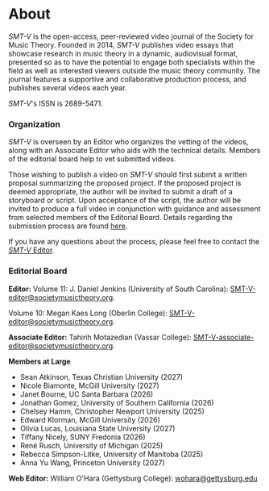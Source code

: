 # About

_SMT-V_ is the open-access, peer-reviewed video journal of the Society for Music Theory. Founded in 2014, _SMT-V_ publishes video essays that showcase research in music theory in a dynamic, audiovisual format, presented so as to have the potential to engage both specialists within the field as well as interested viewers outside the music theory community. The journal features a supportive and collaborative production process, and publishes several videos each year.

_SMT-V_'s ISSN is 2689-5471.

### Organization

_SMT-V_ is overseen by an Editor who organizes the vetting of the videos, along with an Associate Editor who aids with the technical details. Members of the editorial board help to vet submitted videos. 

Those wishing to publish a video on _SMT-V_ should first submit a written proposal summarizing the proposed project. If the proposed project is deemed appropriate, the author will be invited to submit a draft of a storyboard or script. Upon acceptance of the script, the author will be invited to produce a full video in conjunction with guidance and assessment from selected members of the Editorial Board. Details regarding the submission process are found [here](https://www.smt-v.org/submit).

If you have any questions about the process, please feel free to contact the [_SMT-V_ Editor](mailto:SMT-V-editor@societymusictheory.org).

### Editorial Board

**Editor:** Volume 11: J. Daniel Jenkins (University of South Carolina): [SMT-V-editor@societymusictheory.org](mailto:SMT-V-editor@societymusictheory.org).

Volume 10: Megan Kaes Long (Oberlin College): [SMT-V-editor@societymusictheory.org](mailto:SMT-V-editor@societymusictheory.org).

**Associate Editor:** Tahirih Motazedian (Vassar College): [SMT-V-associate-editor@societymusictheory.org](SMT-V-associate-editor@societymusictheory.org).

**Members at Large**
- Sean Atkinson, Texas Christian University (2027)
- Nicole Biamonte, McGill University (2027)
- Janet Bourne, UC Santa Barbara (2026)
- Jonathan Gomez, University of Southern California (2026)
- Chelsey Hamm, Christopher Newport University (2025)
- Edward Klorman, McGill University (2026)
- Olivia Lucas, Louisiana State University (2027)
- Tiffany Nicely, SUNY Fredonia (2026)
- René Rusch, University of Michigan (2025)
- Rebecca Simpson-Litke, University of Manitoba (2025)
- Anna Yu Wang, Princeton University (2027)

**Web Editor:** William O'Hara (Gettysburg College): [wohara@gettysburg.edu](mailto:wohara@gettysburg.edu)

